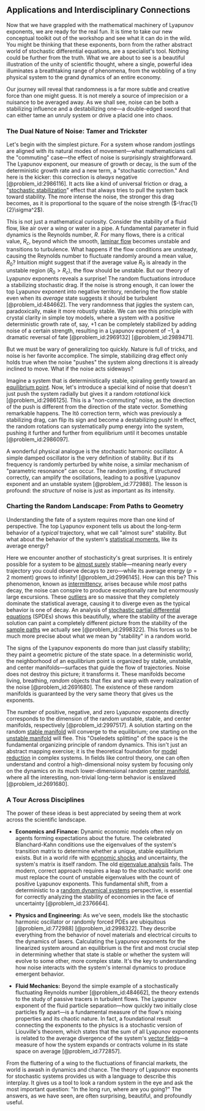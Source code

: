 ## Applications and Interdisciplinary Connections

Now that we have grappled with the mathematical machinery of Lyapunov exponents, we are ready for the real fun. It is time to take our new conceptual toolkit out of the workshop and see what it can do in the wild. You might be thinking that these exponents, born from the rather abstract world of stochastic differential equations, are a specialist's tool. Nothing could be further from the truth. What we are about to see is a beautiful illustration of the unity of scientific thought, where a single, powerful idea illuminates a breathtaking range of phenomena, from the wobbling of a tiny physical system to the grand dynamics of an entire economy.

Our journey will reveal that randomness is a far more subtle and creative force than one might guess. It is not merely a source of imprecision or a nuisance to be averaged away. As we shall see, noise can be both a stabilizing influence and a destabilizing one—a double-edged sword that can either tame an unruly system or drive a placid one into chaos.

### The Dual Nature of Noise: Tamer and Trickster

Let's begin with the simplest picture. For a system whose random jostlings are aligned with its natural modes of movement—what mathematicians call the "commuting" case—the effect of noise is surprisingly straightforward. The Lyapunov exponent, our measure of growth or decay, is the sum of the deterministic growth rate and a new term, a "stochastic correction." And here is the kicker: this correction is *always* negative [@problem_id:2986116]. It acts like a kind of universal friction or drag, a "[stochastic stabilization](@article_id:195877)" effect that always tries to pull the system back toward stability. The more intense the noise, the stronger this drag becomes, as it is proportional to the square of the noise strength ($-\frac{1}{2}\sigma^2$).

This is not just a mathematical curiosity. Consider the stability of a fluid flow, like air over a wing or water in a pipe. A fundamental parameter in fluid dynamics is the Reynolds number, $R$. For many flows, there is a critical value, $R_c$, beyond which the smooth, [laminar flow](@article_id:148964) becomes unstable and transitions to turbulence. What happens if the flow conditions are unsteady, causing the Reynolds number to fluctuate randomly around a mean value, $R_0$? Intuition might suggest that if the average value $R_0$ is already in the unstable region ($R_0 > R_c$), the flow should be unstable. But our theory of Lyapunov exponents reveals a surprise! The random fluctuations introduce a stabilizing stochastic drag. If the noise is strong enough, it can lower the top Lyapunov exponent into negative territory, rendering the flow stable even when its *average* state suggests it should be turbulent [@problem_id:484662]. The very randomness that jiggles the system can, paradoxically, make it more robustly stable. We can see this principle with crystal clarity in simple toy models, where a system with a positive deterministic growth rate of, say, $+1$ can be completely stabilized by adding noise of a certain strength, resulting in a Lyapunov exponent of $-1$, a dramatic reversal of fate [@problem_id:2969132] [@problem_id:2989471].

But we must be wary of generalizing too quickly. Nature is full of tricks, and noise is her favorite accomplice. The simple, stabilizing drag effect only holds true when the noise "pushes" the system along directions it is already inclined to move. What if the noise acts sideways?

Imagine a system that is deterministically stable, spiraling gently toward an [equilibrium point](@article_id:272211). Now, let's introduce a special kind of noise that doesn't just push the system radially but gives it a random *rotational* kick [@problem_id:2986125]. This is a "non-commuting" noise, as the direction of the push is different from the direction of the state vector. Something remarkable happens. The Itô correction term, which was previously a stabilizing drag, can flip its sign and become a destabilizing push! In effect, the random rotations can systematically pump energy into the system, pushing it further and further from equilibrium until it becomes unstable [@problem_id:2986097].

A wonderful physical analogue is the stochastic harmonic oscillator. A simple damped oscillator is the very definition of stability. But if its frequency is randomly perturbed by white noise, a similar mechanism of "parametric resonance" can occur. The random jostling, if structured correctly, can amplify the oscillations, leading to a positive Lyapunov exponent and an unstable system [@problem_id:772988]. The lesson is profound: the *structure* of noise is just as important as its intensity.

### Charting the Random Landscape: From Paths to Geometry

Understanding the fate of a system requires more than one kind of perspective. The top Lyapunov exponent tells us about the long-term behavior of a *typical* trajectory, what we call "almost sure" stability. But what about the behavior of the system's [statistical moments](@article_id:268051), like its average energy?

Here we encounter another of stochasticity's great surprises. It is entirely possible for a system to be [almost surely](@article_id:262024) stable—meaning nearly every trajectory you could observe decays to zero—while its average energy ($p=2$ moment) grows to infinity! [@problem_id:2996145]. How can this be? This phenomenon, known as [intermittency](@article_id:274836), arises because while *most* paths decay, the noise can conspire to produce exceptionally rare but enormously large excursions. These [outliers](@article_id:172372) are so massive that they completely dominate the statistical average, causing it to diverge even as the typical behavior is one of decay. An analysis of [stochastic partial differential equations](@article_id:187798) (SPDEs) shows this beautifully, where the stability of the average solution can paint a completely different picture from the stability of the [sample paths](@article_id:183873) we actually see [@problem_id:2998322]. This forces us to be much more precise about what we mean by "stability" in a random world.

The signs of the Lyapunov exponents do more than just classify stability; they paint a geometric picture of the state space. In a deterministic world, the neighborhood of an equilibrium point is organized by stable, unstable, and center manifolds—surfaces that guide the flow of trajectories. Noise does not destroy this picture; it transforms it. These manifolds become living, breathing, *random* objects that flex and warp with every realization of the noise [@problem_id:2691680]. The existence of these random manifolds is guaranteed by the very same theory that gives us the exponents.

The number of positive, negative, and zero Lyapunov exponents directly corresponds to the dimension of the random unstable, stable, and center manifolds, respectively [@problem_id:2997517]. A solution starting on the random [stable manifold](@article_id:265990) will converge to the equilibrium; one starting on the [unstable manifold](@article_id:264889) will flee. This "Oseledets splitting" of the space is the fundamental organizing principle of random dynamics. This isn't just an abstract mapping exercise; it is the theoretical foundation for [model reduction](@article_id:170681) in complex systems. In fields like control theory, one can often understand and control a high-dimensional noisy system by focusing only on the dynamics on its much lower-dimensional random [center manifold](@article_id:188300), where all the interesting, non-trivial long-term behavior is enslaved [@problem_id:2691680].

### A Tour Across Disciplines

The power of these ideas is best appreciated by seeing them at work across the scientific landscape.

*   **Economics and Finance:** Dynamic economic models often rely on agents forming expectations about the future. The celebrated Blanchard-Kahn conditions use the eigenvalues of the system's transition matrix to determine whether a unique, stable equilibrium exists. But in a world rife with [economic shocks](@article_id:140348) and uncertainty, the system's matrix is itself random. The old [eigenvalue analysis](@article_id:272674) fails. The modern, correct approach requires a leap to the stochastic world: one must replace the count of unstable eigenvalues with the count of positive Lyapunov exponents. This fundamental shift, from a deterministic to a [random dynamical systems](@article_id:202800) perspective, is essential for correctly analyzing the stability of economies in the face of uncertainty [@problem_id:2376664].

*   **Physics and Engineering:** As we've seen, models like the stochastic harmonic oscillator or randomly forced PDEs are ubiquitous [@problem_id:772988] [@problem_id:2998322]. They describe everything from the behavior of novel materials and electrical circuits to the dynamics of lasers. Calculating the Lyapunov exponents for the linearized system around an equilibrium is the first and most crucial step in determining whether that state is stable or whether the system will evolve to some other, more complex state. It's the key to understanding how noise interacts with the system's internal dynamics to produce emergent behavior.

*   **Fluid Mechanics:** Beyond the simple example of a stochastically fluctuating Reynolds number [@problem_id:484662], the theory extends to the study of passive tracers in turbulent flows. The Lyapunov exponent of the fluid particle separation—how quickly two initially close particles fly apart—is a fundamental measure of the flow's mixing properties and its chaotic nature. In fact, a foundational result connecting the exponents to the physics is a stochastic version of Liouville's theorem, which states that the sum of all Lyapunov exponents is related to the average divergence of the system's [vector fields](@article_id:160890)—a measure of how the system expands or contracts volume in its state space on average [@problem_id:772857].

From the fluttering of a wing to the fluctuations of financial markets, the world is awash in dynamics and chance. The theory of Lyapunov exponents for stochastic systems provides us with a language to describe this interplay. It gives us a tool to look a random system in the eye and ask the most important question: "In the long run, where are you going?" The answers, as we have seen, are often surprising, beautiful, and profoundly useful.